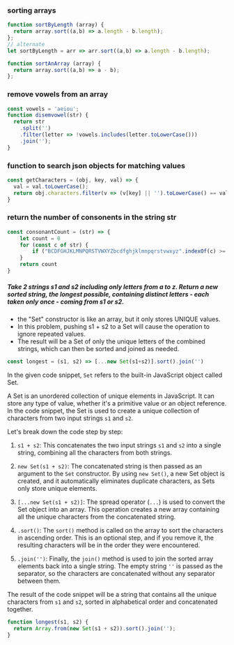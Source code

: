### sorting arrays
```js
function sortByLength (array) {
  return array.sort((a,b) => a.length - b.length);
};
// alternate
let sortByLength = arr => arr.sort((a,b) => a.length - b.length);
```

```js
function sortAnArray (array) {
  return array.sort((a,b) => a - b);
};
```

### remove vowels from an array
```js
const vowels = 'aeiou';
function disemvowel(str) {
  return str
    .split('')
    .filter(letter => !vowels.includes(letter.toLowerCase()))
    .join('');
}
```

### function to search json objects for matching values
```js
const getCharacters = (obj, key, val) => {
  val = val.toLowerCase();
  return obj.characters.filter(v => (v[key] || '').toLowerCase() == val);
}
```

### return the number of consonents in the string str
```js
const consonantCount = (str) => {
	let count = 0
	for (const c of str) {
		if ("BCDFGHJKLMNPQRSTVWXYZbcdfghjklmnpqrstvwxyz".indexOf(c) >= 0) count++
	}
	return count
}
```


##### Take 2 strings s1 and s2 including only letters from a to z. Return a new sorted string, the longest possible, containing distinct letters - each taken only once - coming from s1 or s2.
  - the "Set" constructor is like an array, but it only stores UNIQUE values. 
  - In this problem, pushing s1 + s2 to a Set will cause the operation to ignore repeated values. 
  - The result will be a Set of only the unique letters of the combined strings, which can then be sorted and joined as needed.

  ```js
  const longest = (s1, s2) => [...new Set(s1+s2)].sort().join('')
  ```

  In the given code snippet, `Set` refers to the built-in JavaScript object called Set. 

  A Set is an unordered collection of unique elements in JavaScript. It can store any type of value, whether it's a primitive value or an object reference. In the code snippet, the Set is used to create a unique collection of characters from two input strings `s1` and `s2`.

  Let's break down the code step by step:

  1. `s1 + s2`: This concatenates the two input strings `s1` and `s2` into a single string, combining all the characters from both strings.

  2. `new Set(s1 + s2)`: The concatenated string is then passed as an argument to the `Set` constructor. By using `new Set()`, a new Set object is created, and it automatically eliminates duplicate characters, as Sets only store unique elements.

  3. `[...new Set(s1 + s2)]`: The spread operator (`...`) is used to convert the Set object into an array. This operation creates a new array containing all the unique characters from the concatenated string.

  4. `.sort()`: The `sort()` method is called on the array to sort the characters in ascending order. This is an optional step, and if you remove it, the resulting characters will be in the order they were encountered.

  5. `.join('')`: Finally, the `join()` method is used to join the sorted array elements back into a single string. The empty string `''` is passed as the separator, so the characters are concatenated without any separator between them.

  The result of the code snippet will be a string that contains all the unique characters from `s1` and `s2`, sorted in alphabetical order and concatenated together.

  ```js
  function longest(s1, s2) {
    return Array.from(new Set(s1 + s2)).sort().join('');
  }
  ```

  